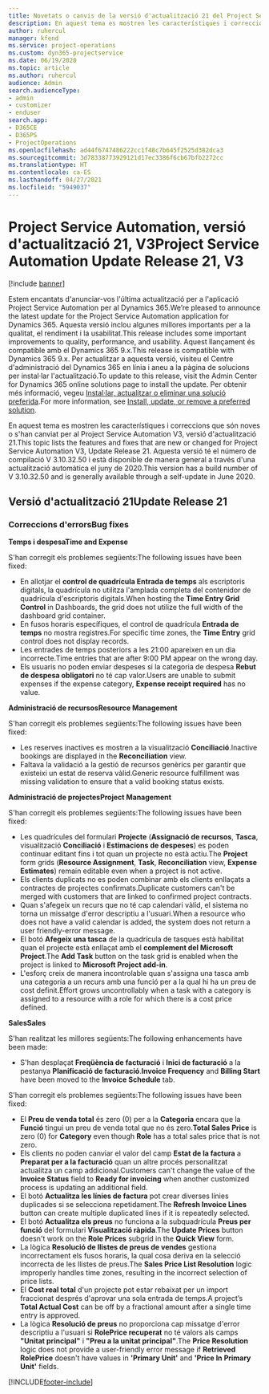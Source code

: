 ```yaml
---
title: Novetats o canvis de la versió d'actualització 21 del Project Service Automation, V3
description: En aquest tema es mostren les característiques i correccions disponibles al Project Service Automation V3, versió d'actualització 21.
author: ruhercul
manager: kfend
ms.service: project-operations
ms.custom: dyn365-projectservice
ms.date: 06/19/2020
ms.topic: article
ms.author: ruhercul
audience: Admin
search.audienceType:
- admin
- customizer
- enduser
search.app:
- D365CE
- D365PS
- ProjectOperations
ms.openlocfilehash: ad44f6747486222cc1f48c7b645f2525d382dca3
ms.sourcegitcommit: 3d78338773929121d17ec3386f6cb67bfb2272cc
ms.translationtype: HT
ms.contentlocale: ca-ES
ms.lasthandoff: 04/27/2021
ms.locfileid: "5949037"
---
```

# <a name="project-service-automation-update-release-21-v3"></a><span data-ttu-id="048e5-103">Project Service Automation, versió d'actualització 21, V3</span><span class="sxs-lookup"><span data-stu-id="048e5-103">Project Service Automation Update Release 21, V3</span></span>

[!include [banner](../includes/psa-now-project-operations.md)]

<span data-ttu-id="048e5-104">Estem encantats d'anunciar-vos l'última actualització per a l'aplicació Project Service Automation per al Dynamics 365.</span><span class="sxs-lookup"><span data-stu-id="048e5-104">We’re pleased to announce the latest update for the Project Service Automation application for Dynamics 365.</span></span> <span data-ttu-id="048e5-105">Aquesta versió inclou algunes millores importants per a la qualitat, el rendiment i la usabilitat.</span><span class="sxs-lookup"><span data-stu-id="048e5-105">This release includes some important improvements to quality, performance, and usability.</span></span> <span data-ttu-id="048e5-106">Aquest llançament és compatible amb el Dynamics 365 9.x.</span><span class="sxs-lookup"><span data-stu-id="048e5-106">This release is compatible with Dynamics 365 9.x.</span></span> <span data-ttu-id="048e5-107">Per actualitzar a aquesta versió, visiteu el Centre d'administració del Dynamics 365 en línia i aneu a la pàgina de solucions per instal·lar l'actualització.</span><span class="sxs-lookup"><span data-stu-id="048e5-107">To update to this release, visit the Admin Center for Dynamics 365 online solutions page to install the update.</span></span> <span data-ttu-id="048e5-108">Per obtenir més informació, vegeu [Instal·lar, actualitzar o eliminar una solució preferida](/power-platform/admin/install-remove-preferred-solution).</span><span class="sxs-lookup"><span data-stu-id="048e5-108">For more information, see [Install, update, or remove a preferred solution](/power-platform/admin/install-remove-preferred-solution).</span></span>

<span data-ttu-id="048e5-109">En aquest tema es mostren les característiques i correccions que són noves o s'han canviat per al Project Service Automation V3, versió d'actualització 21.</span><span class="sxs-lookup"><span data-stu-id="048e5-109">This topic lists the features and fixes that are new or changed for Project Service Automation V3, Update Release 21.</span></span> <span data-ttu-id="048e5-110">Aquesta versió té el número de compilació V 3.10.32.50 i està disponible de manera general a través d'una actualització automàtica el juny de 2020.</span><span class="sxs-lookup"><span data-stu-id="048e5-110">This version has a build number of V 3.10.32.50 and is generally available through a self-update in June 2020.</span></span>

## <a name="update-release-21"></a><span data-ttu-id="048e5-111">Versió d'actualització 21</span><span class="sxs-lookup"><span data-stu-id="048e5-111">Update Release 21</span></span>

### <a name="bug-fixes"></a><span data-ttu-id="048e5-112">Correccions d'errors</span><span class="sxs-lookup"><span data-stu-id="048e5-112">Bug fixes</span></span>

<span data-ttu-id="048e5-113">**Temps i despesa**</span><span class="sxs-lookup"><span data-stu-id="048e5-113">**Time and Expense**</span></span>

<span data-ttu-id="048e5-114">S'han corregit els problemes següents:</span><span class="sxs-lookup"><span data-stu-id="048e5-114">The following issues have been fixed:</span></span>

- <span data-ttu-id="048e5-115">En allotjar el **control de quadrícula Entrada de temps** als escriptoris digitals, la quadrícula no utilitza l'amplada completa del contenidor de quadrícula d'escriptoris digitals.</span><span class="sxs-lookup"><span data-stu-id="048e5-115">When hosting the **Time Entry Grid Control** in Dashboards, the grid does not utilize the full width of the dashboard grid container.</span></span>
- <span data-ttu-id="048e5-116">En fusos horaris específiques, el control de quadrícula **Entrada de temps** no mostra registres.</span><span class="sxs-lookup"><span data-stu-id="048e5-116">For specific time zones, the **Time Entry** grid control does not display records.</span></span>
- <span data-ttu-id="048e5-117">Les entrades de temps posteriors a les 21:00 apareixen en un dia incorrecte.</span><span class="sxs-lookup"><span data-stu-id="048e5-117">Time entries that are after 9:00 PM appear on the wrong day.</span></span>
- <span data-ttu-id="048e5-118">Els usuaris no poden enviar despeses si la categoria de despesa **Rebut de despesa obligatori** no té cap valor.</span><span class="sxs-lookup"><span data-stu-id="048e5-118">Users are unable to submit expenses if the expense category, **Expense receipt required** has no value.</span></span>

<span data-ttu-id="048e5-119">**Administració de recursos**</span><span class="sxs-lookup"><span data-stu-id="048e5-119">**Resource Management**</span></span>

<span data-ttu-id="048e5-120">S'han corregit els problemes següents:</span><span class="sxs-lookup"><span data-stu-id="048e5-120">The following issues have been fixed:</span></span>

- <span data-ttu-id="048e5-121">Les reserves inactives es mostren a la visualització **Conciliació**.</span><span class="sxs-lookup"><span data-stu-id="048e5-121">Inactive bookings are displayed in the **Reconciliation** view.</span></span>
- <span data-ttu-id="048e5-122">Faltava la validació a la gestió de recursos genèrics per garantir que existeixi un estat de reserva vàlid.</span><span class="sxs-lookup"><span data-stu-id="048e5-122">Generic resource fulfillment was missing validation to ensure that a valid booking status exists.</span></span>

<span data-ttu-id="048e5-123">**Administració de projectes**</span><span class="sxs-lookup"><span data-stu-id="048e5-123">**Project Management**</span></span>

<span data-ttu-id="048e5-124">S'han corregit els problemes següents:</span><span class="sxs-lookup"><span data-stu-id="048e5-124">The following issues have been fixed:</span></span>

- <span data-ttu-id="048e5-125">Les quadrícules del formulari **Projecte** (**Assignació de recursos**, **Tasca**, visualització **Conciliació** i **Estimacions de despeses**) es poden continuar editant fins i tot quan un projecte no està actiu.</span><span class="sxs-lookup"><span data-stu-id="048e5-125">The **Project** form grids (**Resource Assignment**, **Task**, **Reconciliation** view, **Expense Estimates**) remain editable even when a project is not active.</span></span>
- <span data-ttu-id="048e5-126">Els clients duplicats no es poden combinar amb els clients enllaçats a contractes de projectes confirmats.</span><span class="sxs-lookup"><span data-stu-id="048e5-126">Duplicate customers can't be merged with customers that are linked to confirmed project contracts.</span></span>
- <span data-ttu-id="048e5-127">Quan s'afegeix un recurs que no té cap calendari vàlid, el sistema no torna un missatge d'error descriptiu a l'usuari.</span><span class="sxs-lookup"><span data-stu-id="048e5-127">When a resource who does not have a valid calendar is added, the system does not return a user friendly-error message.</span></span>
- <span data-ttu-id="048e5-128">El botó **Afegeix una tasca** de la quadrícula de tasques està habilitat quan el projecte està enllaçat amb el **complement del Microsoft Project**.</span><span class="sxs-lookup"><span data-stu-id="048e5-128">The **Add Task** button on the task grid is enabled when the project is linked to **Microsoft Project add-in**.</span></span>
- <span data-ttu-id="048e5-129">L'esforç creix de manera incontrolable quan s'assigna una tasca amb una categoria a un recurs amb una funció per a la qual hi ha un preu de cost definit.</span><span class="sxs-lookup"><span data-stu-id="048e5-129">Effort grows uncontrollably when a task with a category is assigned to a resource with a role for which there is a cost price defined.</span></span>

<span data-ttu-id="048e5-130">**Sales**</span><span class="sxs-lookup"><span data-stu-id="048e5-130">**Sales**</span></span>

<span data-ttu-id="048e5-131">S'han realitzat les millores següents:</span><span class="sxs-lookup"><span data-stu-id="048e5-131">The following enhancements have been made:</span></span>

- <span data-ttu-id="048e5-132">S'han desplaçat **Freqüència de facturació** i **Inici de facturació** a la pestanya **Planificació de facturació**.</span><span class="sxs-lookup"><span data-stu-id="048e5-132">**Invoice Frequency** and **Billing Start** have been moved to the **Invoice Schedule** tab.</span></span>

<span data-ttu-id="048e5-133">S'han corregit els problemes següents:</span><span class="sxs-lookup"><span data-stu-id="048e5-133">The following issues have been fixed:</span></span>

- <span data-ttu-id="048e5-134">El **Preu de venda total** és zero (0) per a la **Categoria** encara que la **Funció** tingui un preu de venda total que no és zero.</span><span class="sxs-lookup"><span data-stu-id="048e5-134">**Total Sales Price** is zero (0) for **Category** even though **Role** has a total sales price that is not zero.</span></span>
- <span data-ttu-id="048e5-135">Els clients no poden canviar el valor del camp **Estat de la factura** a **Preparat per a la facturació** quan un altre procés personalitzat actualitza un camp addicional.</span><span class="sxs-lookup"><span data-stu-id="048e5-135">Customers can't change the value of the **Invoice Status** field to **Ready for invoicing** when another customized process is updating an additional field.</span></span>
- <span data-ttu-id="048e5-136">El botó **Actualitza les línies de factura** pot crear diverses línies duplicades si se selecciona repetidament.</span><span class="sxs-lookup"><span data-stu-id="048e5-136">The **Refresh Invoice Lines** button can create multiple duplicated lines if it is repeatedly selected.</span></span>
- <span data-ttu-id="048e5-137">El botó **Actualitza els preus** no funciona a la subquadrícula **Preus per funció** del formulari **Visualització ràpida**.</span><span class="sxs-lookup"><span data-stu-id="048e5-137">The **Update Prices** button doesn't work on the **Role Prices** subgrid in the **Quick View** form.</span></span>
- <span data-ttu-id="048e5-138">La lògica **Resolució de llistes de preus de vendes** gestiona incorrectament els fusos horaris, la qual cosa deriva en la selecció incorrecta de les llistes de preus.</span><span class="sxs-lookup"><span data-stu-id="048e5-138">The **Sales Price List Resolution** logic improperly handles time zones, resulting in the incorrect selection of price lists.</span></span>
- <span data-ttu-id="048e5-139">El **Cost real total** d'un projecte pot estar rebaixat per un import fraccionat després d'aprovar una sola entrada de temps.</span><span class="sxs-lookup"><span data-stu-id="048e5-139">A project’s **Total Actual Cost** can be off by a fractional amount after a single time entry is approved.</span></span>
- <span data-ttu-id="048e5-140">La lògica **Resolució de preus** no proporciona cap missatge d'error descriptiu a l'usuari si **RolePrice recuperat** no té valors als camps **"Unitat principal"** i **"Preu a la unitat principal"**.</span><span class="sxs-lookup"><span data-stu-id="048e5-140">The **Price Resolution** logic does not provide a user-friendly error message if **Retrieved RolePrice** doesn't have values in **'Primary Unit'** and **'Price In Primary Unit'** fields.</span></span>


[!INCLUDE[footer-include](../includes/footer-banner.md)]
